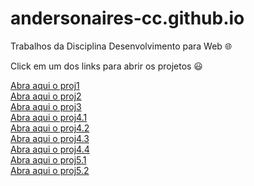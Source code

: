 # andersonaires-cc.github.io
Trabalhos da Disciplina Desenvolvimento para Web :globe_with_meridians:

Click em um dos links para abrir os projetos :smiley:

<a href="https://andersonaires-cc.github.io/trabalhos/proj1/index.html">Abra aqui o proj1</a></br>
<a href="https://andersonaires-cc.github.io/trabalhos/proj2/index.html">Abra aqui o proj2</a></br>
<a href="https://andersonaires-cc.github.io/trabalhos/proj3/index.html">Abra aqui o proj3</a></br>
<a href="https://andersonaires-cc.github.io/trabalhos/proj4/proj4.1/index.html">Abra aqui o proj4.1</a></br>
<a href="https://andersonaires-cc.github.io/trabalhos/proj4/proj4.2/index.html">Abra aqui o proj4.2</a></br>
<a href="https://andersonaires-cc.github.io/trabalhos/proj4/proj4.3/index.html">Abra aqui o proj4.3</a></br>
<a href="https://andersonaires-cc.github.io/trabalhos/proj4/proj4.4/index.html">Abra aqui o proj4.4</a></br>
<a href="https://andersonaires-cc.github.io/trabalhos/proj5/proj5.1/index.html">Abra aqui o proj5.1</a></br>
<a href="https://andersonaires-cc.github.io/trabalhos/proj5/proj5.2/index.html">Abra aqui o proj5.2</a></br>
